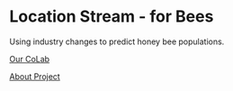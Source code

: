 # Location Stream - for Bees

Using industry changes to predict honey bee populations.

[Our CoLab](https://colab.research.google.com/drive/1o7HXhOl_NWhVm4Nn6L-sjDHsn0bokgeI?usp=sharing)

[About Project](https://model.earth/data-pipeline/research/bees/)